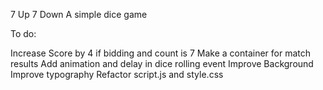 7 Up 7 Down
A simple dice game

To do:

Increase Score by 4 if bidding and count is 7
Make a container for match results
Add animation and delay in dice rolling event
Improve Background
Improve typography
Refactor script.js and style.css
